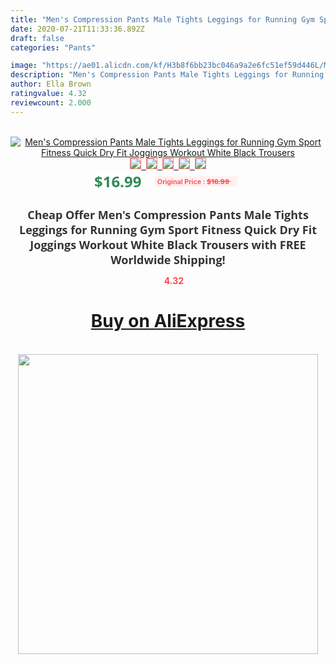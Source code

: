 ```yaml
---
title: "Men's Compression Pants Male Tights Leggings for Running Gym Sport Fitness Quick Dry Fit Joggings Workout White Black Trousers"
date: 2020-07-21T11:33:36.892Z
draft: false
categories: "Pants"

image: "https://ae01.alicdn.com/kf/H3b8f6bb23bc046a9a2e6fc51ef59d446L/Men-s-Compression-Pants-Male-Tights-Leggings-for-Running-Gym-Sport-Fitness-Quick-Dry-Fit-Joggings.jpg"
description: "Men's Compression Pants Male Tights Leggings for Running Gym Sport Fitness Quick Dry Fit Joggings Workout White Black Trousers"
author: Ella Brown
ratingvalue: 4.32
reviewcount: 2.000
---
```

<br>
<div style="text-align: center;">
<a href="https://s.click.aliexpress.com/e/_AoFOzP" target="_blank" rel="nofollow noopener noreferrer"><img alt="Men's Compression Pants Male Tights Leggings for Running Gym Sport Fitness Quick Dry Fit Joggings Workout White Black Trousers" class="magnifier-image" src="https://ae01.alicdn.com/kf/H3b8f6bb23bc046a9a2e6fc51ef59d446L/Men-s-Compression-Pants-Male-Tights-Leggings-for-Running-Gym-Sport-Fitness-Quick-Dry-Fit-Joggings.jpg_640x640.jpg">
<br>
<img style="border:1px solid salmon" src="https://ae01.alicdn.com/kf/H3b8f6bb23bc046a9a2e6fc51ef59d446L/Men-s-Compression-Pants-Male-Tights-Leggings-for-Running-Gym-Sport-Fitness-Quick-Dry-Fit-Joggings.jpg_120x120.jpg">&nbsp;&nbsp;<img style="border:1px solid salmon" src="https://ae01.alicdn.com/kf/H4546a8be9ceb47ffa911ed199359658bp/Men-s-Compression-Pants-Male-Tights-Leggings-for-Running-Gym-Sport-Fitness-Quick-Dry-Fit-Joggings.jpg_120x120.jpg">&nbsp;&nbsp;<img style="border:1px solid salmon" src="https://ae01.alicdn.com/kf/H0be4ac7b12be45499e1dd2cd11f09eceE/Men-s-Compression-Pants-Male-Tights-Leggings-for-Running-Gym-Sport-Fitness-Quick-Dry-Fit-Joggings.jpg_120x120.jpg">&nbsp;&nbsp;<img style="border:1px solid salmon" src="https://ae01.alicdn.com/kf/He10967e72607429a9af2958a7914d834C/Men-s-Compression-Pants-Male-Tights-Leggings-for-Running-Gym-Sport-Fitness-Quick-Dry-Fit-Joggings.jpg_120x120.jpg">&nbsp;&nbsp;<img style="border:1px solid salmon" src="https://ae01.alicdn.com/kf/H734d1c40dd4448cabfcf6b7cec52d6d2h/Men-s-Compression-Pants-Male-Tights-Leggings-for-Running-Gym-Sport-Fitness-Quick-Dry-Fit-Joggings.jpg_120x120.jpg"></a></div><br0>
<div style="text-align: center;"><span style="background-color: white; border: 0px; box-sizing: border-box; color: seagreen; display: inline-block; font-family: &quot;open sans&quot; , &quot;arial&quot; , &quot;helvetica&quot; , sans-serif , &quot;heiti&quot;; font-size: 24px; font-stretch: inherit; font-weight: 700; line-height: inherit; margin: 0px 10px 0px 0px; padding: 0px; vertical-align: middle;">$16.99 </span>
<span style="background: rgb(255 , 241 , 241); border-radius: 3px; border: 0px; box-sizing: border-box; color: #ff4747; display: inline-block; font-family: inherit; font-size: 12px; font-stretch: inherit; font-style: inherit; font-variant: inherit; font-weight: 600; line-height: inherit; margin: 0px; padding: 2px 5px; transform: scale(0.9); vertical-align: middle;">Original Price : <b style="text-decoration: line-through;">$16.99 </b> &nbsp;&nbsp;</span></div>
<h1 style="color: #333333; display: inline-block; font-family: &quot;open sans&quot; , &quot;arial&quot; , &quot;helvetica&quot; , sans-serif , &quot;heiti&quot;; font-size: 18px; font-stretch: inherit; font-weight: 700; text-align: center;">Cheap Offer Men's Compression Pants Male Tights Leggings for Running Gym Sport Fitness Quick Dry Fit Joggings Workout White Black Trousers with FREE Worldwide Shipping!</h1>
<div style="color: #ff4747; text-align: center;">
<img src="https://4.bp.blogspot.com/-M0ZcTcb-5uY/XleCXlxnR4I/AAAAAAAAAEc/OrjgMkXV1oMQFaCRZj5HQwOCBcu3w1FegCPcBGAYYCw/s1600/star.png" style="height: 15px;">&nbsp;<b>4.32</b></div>
<div class="button_cont" align="center"><a class="buynow_a" href="https://s.click.aliexpress.com/e/_AoFOzP" target="_blank" rel="nofollow noopener noreferrer"><H1>Buy on AliExpress</H1></a></div><br>
<div class="separator" style="clear: both; text-align: center;">
<img src="https://lh3.googleusercontent.com/-pTy5HemUv9M/XlePHvY0dAI/AAAAAAAAAE4/0nX5iRUoIWY8eMW9Dpxeirr157OZliDIgCLcBGAsYHQ/s1600/badge.gif" width="480">
</div>
